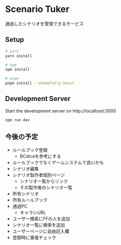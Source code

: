 # Scenario Tuker

通過したシナリオを管理できるサービス

## Setup

```bash
# yarn
yarn install

# npm
npm install

# pnpm
pnpm install --shamefully-hoist
```

## Development Server

Start the development server on http://localhost:3000

```bash
npm run dev
```

## 今後の予定

* ルールブック登録
  * BCdiceを参考にする
* ルールブックでなくゲームシステムで良いかも
* シナリオ編集
* シナリオ製作者個別ページ
  * シナリオ一覧からリンク
  * その製作者のシナリオ一覧
* 所有シナリオ
* 所有ルールブック
* 通過PC
  * キャラシURL
* ユーザー検索にFFの人を追加
* シナリオ一覧に検索を追加
* ユーザーページに自由記入欄
* 登録時に重複チェック